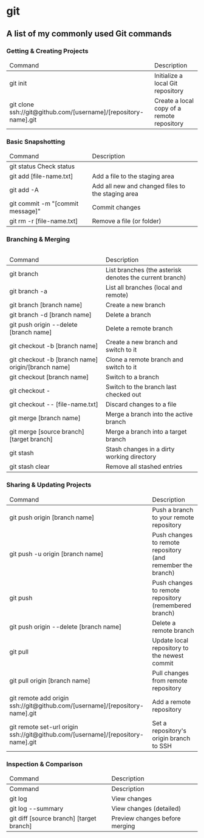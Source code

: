 # git

<html>
    <body>
       
<h2>A list of my commonly used Git commands</h2>
<h3>Getting & Creating Projects</h3>
<table>
    <thead>
        <td>Command</td><td>Description</td>
    </thead>
    <tbody>
    <tr><td>git init</td><td>Initialize a local Git repository</td></tr>
    <tr><td>git clone ssh://git@github.com/[username]/[repository-name].git</td><td>Create a local copy of a remote repository</td></tr>
    </tbody></table>
   <h3>Basic Snapshotting</h3>
   <table>
    <thead>
        <td>Command</td><td>Description</td>
    </thead>
    <tbody>
<tr><td>git status 	Check status</td></tr>
<tr><td>git add [file-name.txt]</td><td> 	Add a file to the staging area</td></tr>
<tr><td>git add -A </td><td>	Add all new and changed files to the staging area</td></tr>
<tr><td>git commit -m "[commit message]" </td><td>	Commit changes</td></tr>
<tr><td>git rm -r [file-name.txt] </td><td>	Remove a file (or folder)</td></tr>
    </tbody><table>
    <h3>Branching & Merging</h3>
 <table>
    <thead>
        <td>Command</td><td>Description</td>
    </thead>
    <tbody>
<tr><td>git branch </td><td>	List branches (the asterisk denotes the current branch)</td></tr>
<tr><td>git branch -a 	</td><td>List all branches (local and remote)</td></tr>
<tr><td>git branch [branch name] </td><td>	Create a new branch</td></tr>
<tr><td>git branch -d [branch name] </td><td>	Delete a branch</td></tr>
<tr><td>git push origin --delete [branch name] </td><td>	Delete a remote branch</td></tr>
<tr><td>git checkout -b [branch name] </td><td>	Create a new branch and switch to it</td></tr>
<tr><td>git checkout -b [branch name] origin/[branch name] </td><td>	Clone a remote branch and switch to it</td></tr>
<tr><td>git checkout [branch name] </td><td>	Switch to a branch</td></tr>
<tr><td>git checkout - 	</td><td>Switch to the branch last checked out</td></tr>
<tr><td>git checkout -- [file-name.txt] </td><td>	Discard changes to a file</td></tr>
<tr><td>git merge [branch name] </td><td>	Merge a branch into the active branch</td></tr>
<tr><td>git merge [source branch] [target branch] </td><td>	Merge a branch into a target branch</td></tr>
<tr><td>git stash 	</td><td>Stash changes in a dirty working directory</td></tr>
<tr><td>git stash clear </td><td>	Remove all stashed entries</td></tr>
     </tbody></table>
    <h3>Sharing & Updating Projects</h3>
<table>
    <thead>
        <td>Command</td><td>Description</td>
    </thead>
    <tbody>
<tr><td>git push origin [branch name] </td><td>	Push a branch to your remote repository</td></tr>
<tr><td>git push -u origin [branch name] </td><td>	Push changes to remote repository (and remember the branch)</td></tr>
<tr><td>git push 	</td><td>Push changes to remote repository (remembered branch)</td></tr>
<tr><td>git push origin --delete [branch name]</td><td> 	Delete a remote branch</td></tr>
<tr><td>git pull 	</td><td>Update local repository to the newest commit</td></tr>
<tr><td>git pull origin [branch name]</td><td> 	Pull changes from remote repository</td></tr>
<tr><td>git remote add origin ssh://git@github.com/[username]/[repository-name].git </td><td>	Add a remote repository</td></tr>
<tr><td>git remote set-url origin ssh://git@github.com/[username]/[repository-name].git </td><td>	Set a repository's origin branch to SSH</td></tr>
    </tbody></table>
    <h3>Inspection & Comparison</h3>
    <table>
    <thead>
        <td>Command</td><td>Description</td>
    </thead>
    <tbody>
<tr><td>Command </td><td>	Description</td></tr>
<tr><td>git log </td><td>	View changes</td></tr>
<tr><td>git log --summary </td><td>	View changes (detailed)</td></tr>
<tr><td>git diff [source branch] [target branch] 	</td><td>Preview changes before merging</td></tr>
    </tbody>
    <thead>
        </body>   </html>
